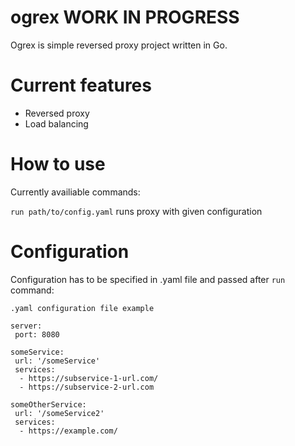 # ogrex WORK IN PROGRESS
Ogrex is simple reversed proxy project written in Go.

# Current features
- Reversed proxy
- Load balancing

# How to use

Currently availiable commands: 

`run path/to/config.yaml` runs proxy with given configuration


# Configuration
Configuration has to be specified in .yaml file and passed after `run` command:

```
.yaml configuration file example

server:
 port: 8080

someService:
 url: '/someService'
 services:
  - https://subservice-1-url.com/
  - https://subservice-2-url.com

someOtherService:
 url: '/someService2'
 services:
  - https://example.com/

```